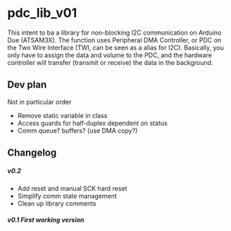 # pdc_lib_v01
This intent to ba a library for non-blocking I2C communication on Arduino Due (ATSAM3X).
The function uses Peripheral DMA Controller, or PDC on the Two Wire Interface (TWI, can be seen as a alias for I2C). Basically, you only have to assign the data and volume to the PDC, and the hardware controller will transfer (transmit or receive) the data in the background. 

## Dev plan
Not in particular order
- Remove static variable in class
- Access guards for half-duplex dependent on status
- Comm queue? buffers? (use DMA copy?)

## Changelog
##### v0.2 
  - Add reset and manual SCK hard reset
  - Simplify comm state management
  - Clean up library comments
##### v0.1 First working version
